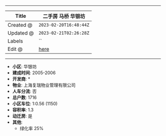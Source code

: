 -----

| Title     | 二手房 马桥 华银坊                                      |
| --------- | ----------------------------------------------- |
| Created @ | `2023-02-20T16:48:44Z`                          |
| Updated @ | `2023-02-21T02:26:28Z`                          |
| Labels    | \`\`                                            |
| Edit @    | [here](https://github.com/junxnone/F/issues/54) |

-----

  - **小区**: 华银坊
  - **建成时间**: 2005-2006
  - **开发商**: \*
  - **物业**: 上海复瑞物业管理有限公司
  - **人车分流**: 否
  - **总户数**: 1716
  - **小区车位**: 1:0.56 (1150)
  - **容积率**: 1.3
  - **动迁房**: 是
  - **其他**:
      - 绿化率 25%
